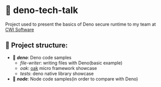 # :speech_balloon: deno-tech-talk

Project used to present the basics of Deno secure runtime to my team at [CWI Software](https://cwi.com.br/)

## :open_file_folder: Project structure:
- :open_file_folder: ***deno***: Deno code samples
  - *file-writer*: writing files with Deno(basic example)
  - *oak*: [oak](https://deno.land/x/oak@v6.0.1) micro framework showcase
  - *tests*: deno native library showcase
- :open_file_folder: ***node***: Node code samples(in order to compare with Deno)

